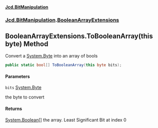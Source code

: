 #### [Jcd.BitManipulation](index.md 'index')
### [Jcd.BitManipulation](Jcd.BitManipulation.md 'Jcd.BitManipulation').[BooleanArrayExtensions](Jcd.BitManipulation.BooleanArrayExtensions.md 'Jcd.BitManipulation.BooleanArrayExtensions')

## BooleanArrayExtensions.ToBooleanArray(this byte) Method

Convert a [System.Byte](https://docs.microsoft.com/en-us/dotnet/api/System.Byte 'System.Byte') into an array of bools

```csharp
public static bool[] ToBooleanArray(this byte bits);
```
#### Parameters

<a name='Jcd.BitManipulation.BooleanArrayExtensions.ToBooleanArray(thisbyte).bits'></a>

`bits` [System.Byte](https://docs.microsoft.com/en-us/dotnet/api/System.Byte 'System.Byte')

the byte to convert

#### Returns

[System.Boolean](https://docs.microsoft.com/en-us/dotnet/api/System.Boolean 'System.Boolean')[[]](https://docs.microsoft.com/en-us/dotnet/api/System.Array 'System.Array')
the array. Least Significant Bit at index 0